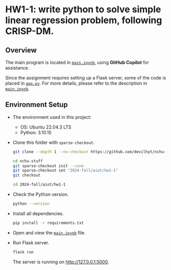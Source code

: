 # HW1-1: write python to solve simple linear regression problem, following CRISP-DM.

## Overview

The main program is located in [`main.ipynb`](main.ipynb), using **GitHub Copilot** for assistance.

Since the assignment requires setting up a Flask server, some of the code is placed in [`app.py`](app.py). For more details, please refer to the description in [`main.ipynb`](main.ipynb).

## Environment Setup

- The environment used in this project:
  - OS: Ubuntu 22.04.3 LTS
  - Python: 3.10.15

- Clone this folder with `sparse-checkout`.
  ```bash
  git clone --depth 1 --no-checkout https://github.com/devilhyt/nchu-stuff.git

  cd nchu-stuff
  git sparse-checkout init --cone
  git sparse-checkout set "2024-fall/aiot/hw1-1"
  git checkout
  
  cd 2024-fall/aiot/hw1-1
  ```

- Check the Python version.
  ```bash
  python --version
  ```
- Install all dependencies.
  ```bash
  pip install -r requirements.txt
  ```
- Open and view the [`main.ipynb`](main.ipynb) file.

- Run Flask server.
  ```bash
  flask run 
  ```
  The server is running on http://127.0.0.1:5000.